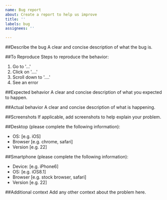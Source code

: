 ```yaml
---
name: Bug report
about: Create a report to help us improve
title: ''
labels: bug
assignees: ''

---
```


##Describe the bug
A clear and concise description of what the bug is.

##To Reproduce
Steps to reproduce the behavior:
1. Go to '...'
2. Click on '....'
3. Scroll down to '....'
4. See an error

##Expected behavior
A clear and concise description of what you expected to happen.

##Actual  behavior
A clear and concise description of what is happening.

##Screenshots
If applicable, add screenshots to help explain your problem.

##Desktop (please complete the following information):
 - OS: [e.g. iOS]
 - Browser [e.g. chrome, safari]
 - Version [e.g. 22]

##Smartphone (please complete the following information):
 - Device: [e.g. iPhone6]
 - OS: [e.g. iOS8.1]
 - Browser [e.g. stock browser, safari]
 - Version [e.g. 22]

##Additional context
Add any other context about the problem here.
